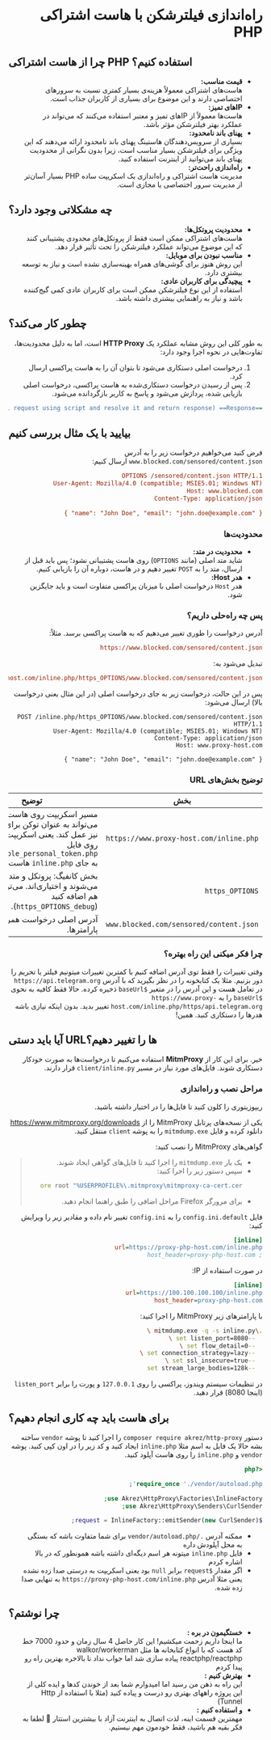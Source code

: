 <div dir="rtl">

# راه‌اندازی فیلترشکن با هاست اشتراکی PHP

</div>

## چرا از هاست اشتراکی PHP استفاده کنیم؟

<div dir="rtl">

- **قیمت مناسب:**  
  هاست‌های اشتراکی معمولاً هزینه‌ی بسیار کمتری نسبت به سرورهای اختصاصی دارند و این موضوع برای بسیاری از
  کاربران جذاب است.
- **IP‌های تمیز:**  
  هاست‌ها معمولاً از IP‌های تمیز و معتبر استفاده می‌کنند که می‌تواند در عملکرد بهتر فیلترشکن مؤثر باشد.
- **پهنای باند نامحدود:**  
  بسیاری از سرویس‌دهندگان هاستینگ پهنای باند نامحدود ارائه می‌دهند که این ویژگی برای فیلترشکن بسیار مناسب است،
  زیرا بدون نگرانی از محدودیت پهنای باند می‌توانید از اینترنت استفاده کنید.
- **راه‌اندازی راحت‌تر:**  
  مدیریت هاست اشتراکی و راه‌اندازی یک اسکریپت ساده PHP بسیار آسان‌تر از مدیریت سرور اختصاصی یا مجازی است.

</div>

## چه مشکلاتی وجود دارد؟

<div dir="rtl">

- **محدودیت پروتکل‌ها:**  
  هاست‌های اشتراکی ممکن است فقط از پروتکل‌های محدودی پشتیبانی کنند که این موضوع می‌تواند عملکرد فیلترشکن را
  تحت تأثیر قرار دهد.
- **مناسب نبودن برای موبایل:**  
  این روش هنوز برای گوشی‌های همراه بهینه‌سازی نشده است و نیاز به توسعه بیشتری دارد.
- **پیچیدگی برای کاربران عادی:**  
  استفاده از این نوع فیلترشکن ممکن است برای کاربران عادی کمی گیج‌کننده باشد و نیاز به راهنمایی بیشتری داشته
  باشد.

</div>

## چطور کار می‌کند؟

<div dir="rtl">

به طور کلی این روش مشابه عملکرد یک **HTTP Proxy** است، اما به دلیل محدودیت‌ها، تفاوت‌هایی در نحوه اجرا وجود دارد:

1. درخواست اصلی دستکاری می‌شود تا بتوان آن را به هاست پراکسی ارسال کرد.
2. پس از رسیدن درخواست دستکاری‌شده به هاست پراکسی، درخواست اصلی بازیابی شده، پردازش می‌شود و پاسخ به کاربر
   بازگردانده می‌شود.

```ini
==OriginalRequest==> (local http proxy server: manipulate request to change method and url) ==ManipulatedRequest==> (proxy shared host: recover original request using script and resolve it and return response) ==Response==>
```

</div>

## بیایید با یک مثال بررسی کنیم

<div dir="rtl">

فرض کنید می‌خواهیم درخواست زیر را به آدرس `www.blocked.com/sensored/content.json` ارسال کنیم:

```ini
OPTIONS /sensored/content.json HTTP/1.1
User-Agent: Mozilla/4.0 (compatible; MSIE5.01; Windows NT)
Host: www.blocked.com
Content-Type: application/json

{ "name": "John Doe", "email": "john.doe@example.com" }
```

### محدودیت‌ها

- **محدودیت در متد:**  
  شاید متد اصلی (مانند `OPTIONS`) روی هاست پشتیبانی نشود؛ پس باید قبل از ارسال، متد را به `POST` تغییر دهیم
  و در هاست، دوباره آن را بازیابی کنیم.
- **هدر Host:**  
  هدر `Host` درخواست اصلی با میزبان پراکسی متفاوت است و باید جایگزین شود.

### پس چه راه‌حلی داریم؟

آدرس درخواست را طوری تغییر می‌دهیم که به هاست پراکسی برسد. مثلاً:

```ini
https://www.blocked.com/sensored/content.json
```

تبدیل می‌شود به:

```ini
https://www.proxy-host.com/inline.php/https_OPTIONS/www.blocked.com/sensored/content.json
```

پس در این حالت، درخواست زیر به جای درخواست اصلی (در این مثال یعنی درخواست بالا) ارسال می‌شود:

```http
POST /inline.php/https_OPTIONS/www.blocked.com/sensored/content.json HTTP/1.1
User-Agent: Mozilla/4.0 (compatible; MSIE5.01; Windows NT)
Content-Type: application/json
Host: www.proxy-host.com

{ "name": "John Doe", "email": "john.doe@example.com" }
```

### توضیح بخش‌های URL

| بخش                                     | توضیح                                                                                                                                                                          |
| --------------------------------------- | ------------------------------------------------------------------------------------------------------------------------------------------------------------------------------ |
| `https://www.proxy-host.com/inline.php` | مسیر اسکریپت روی هاست اشتراکی. می‌تواند به عنوان توکن برای هر کاربر نیز عمل کند. یعنی اسکریپت میتواند روی فایل `unpredictable_personal_token.php` به جای `inline.php` هاست شود |
| `https_OPTIONS`                         | بخش کانفیگ: پروتکل و متد. با `_` جدا می‌شوند و اختیاری‌اند. می‌توانید `debug` هم اضافه کنید (`https_OPTIONS_debug`).                                                           |
| `www.blocked.com/sensored/content.json` | آدرس اصلی درخواست همراه با تمام پارامترها.                                                                                                                                     |

### چرا فکر میکنی این راه بهتره؟

وقتی تغییرات را فقط توی آدرس اضافه کنیم با کمترین تغییرات میتونیم فیلتر یا تحریم را دور بزنیم.
مثلا یک کتابخونه را در نظر بگیرید که با آدرس `https://api.telegram.org` در تعامل هست و این آدرس را در متغیر `$baseUrl` ذخیره کرده.
حالا فقط کافیه به نحوی `$baseUrl` را به `https://www.proxy-host.com/inline.php/https/api.telegram.org` تغییر بدید. بدون اینکه نیازی باشه هدرها را دستکاری کنید. همین!

</div>

## آیا باید دستی URL‌ها را تغییر دهیم؟

<div dir="rtl">

خیر. برای این کار از **MitmProxy** استفاده می‌کنیم تا درخواست‌ها به صورت خودکار دستکاری شوند. فایل‌های مورد نیاز
در مسیر `client/inline.py` قرار دارند.

### مراحل نصب و راه‌اندازی

ریپوزیتوری را کلون کنید تا فایل‌ها را در اختیار داشته باشید.

یکی از نسخه‌های پرتابل MitmProxy را از <https://www.mitmproxy.org/downloads> دانلود کرده و فایل `mitmdump.exe` را به پوشه `client` منتقل کنید.

گواهی‌های MitmProxy را نصب کنید:

> - یک بار `mitmdump.exe` را اجرا کنید تا فایل‌های گواهی ایجاد شوند.
> - سپس دستور زیر را اجرا کنید:
>   ```bash
>   certutil -addstore root "%USERPROFILE%\.mitmproxy\mitmproxy-ca-cert.cer"
>   ```
> - برای مرورگر Firefox مراحل اضافی را طبق راهنما انجام دهید.

فایل `config.ini.default` را به `config.ini` تغییر نام داده و مقادیر زیر را ویرایش کنید:

   ```ini
   [inline]
   url=https://proxy-php-host.com/inline.php
   ; host_header=proxy-php-host.com
   ```

   در صورت استفاده از IP:

   ```ini
   [inline]
   url=https://100.100.100.100/inline.php
   host_header=proxy-php-host.com
   ```

با پارامترهای زیر MitmProxy را اجرا کنید:

   ```bash
   .\mitmdump.exe -q -s inline.py \
     --set listen_port=8080 \
     --set flow_detail=0 \
     --set connection_strategy=lazy \
     --set ssl_insecure=true \
     --set stream_large_bodies=128k
   ```

 در تنظیمات سیستم ویندوز، پراکسی را روی `127.0.0.1` و پورت را برابر `listen_port` (اینجا 8080) قرار دهید.

</div>

## برای هاست باید چه کاری انجام دهیم؟

<div dir="rtl">

دستور `composer require akrez/http-proxy` را اجرا کنید تا پوشه `vendor` ساخته بشه حالا یک فایل به اسم مثلا `inline.php` ایجاد کنید و کد زیر را در اون کپی کنید. پوشه `vendor` و `inline.php` را روی هاست آپلود کنید.

```php
<?php

require_once './vendor/autoload.php';

use Akrez\HttpProxy\Factories\InlineFactory;
use Akrez\HttpProxy\Senders\CurlSender;

$request = InlineFactory::emitSender(new CurlSender);

```

- ممکنه آدرس `./vendor/autoload.php` برای شما متفاوت باشه که بستگی به محل آپلودش داره
- فایل `inline.php` میتونه هر اسم دیگه‌ای داشته باشه همونطور که در بالا اشاره کردم
- اگر مقدار `$request` برابر `null` بود یعنی اسکریپت به درستی صدا زده نشده یعنی مثلا آدرس `https://proxy-php-host.com/inline.php` به تنهایی صدا زده شده.

</div>

## چرا نوشتم؟

<div dir="rtl">

- **خستگیمون در بره :**  
  ما اینجا داریم زحمت میکشیم! این کار حاصل 4 سال زمان و حدود 7000 خط کد هست که با انواع کتابخانه ها مثل walkor/workerman reactphp/reactphp پیاده سازی شد اما جواب نداد تا بالاخره بهترین راه رو پیدا کردم
- **بهترش کنیم :**  
  این راه به ذهن من رسید اما امیدوارم شما بعد از خوندن کدها و ایده کلی از این پروژه راههای بهتری رو درست و پیاده کنید (مثلا با استفاده از Http Tunnel)
- **و استفاده کنیم :**  
مهمترین قسمت اینه، لذت اتصال به اینترنت آزاد با بیشترین استتار 🎉 
لطفا به فکر بقیه هم باشید، فقط خودمون مهم نیستیم.

</div>